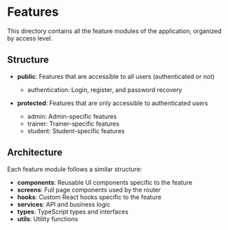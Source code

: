 # Features

This directory contains all the feature modules of the application, organized by access level.

## Structure

- **public**: Features that are accessible to all users (authenticated or not)
  - authentication: Login, register, and password recovery

- **protected**: Features that are only accessible to authenticated users
  - admin: Admin-specific features
  - trainer: Trainer-specific features
  - student: Student-specific features

## Architecture

Each feature module follows a similar structure:

- **components**: Reusable UI components specific to the feature
- **screens**: Full page components used by the router
- **hooks**: Custom React hooks specific to the feature
- **services**: API and business logic
- **types**: TypeScript types and interfaces
- **utils**: Utility functions 